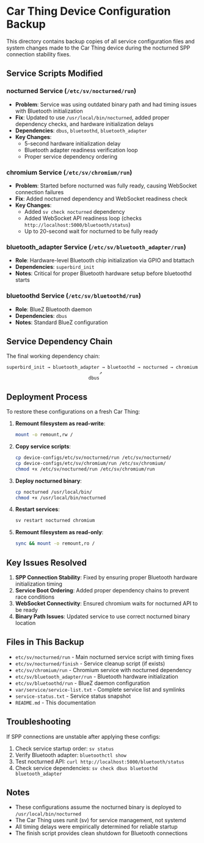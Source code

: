 # Car Thing Device Configuration Backup

This directory contains backup copies of all service configuration files and system changes made to the Car Thing device during the nocturned SPP connection stability fixes.

## Service Scripts Modified

### nocturned Service (`/etc/sv/nocturned/run`)
- **Problem**: Service was using outdated binary path and had timing issues with Bluetooth initialization
- **Fix**: Updated to use `/usr/local/bin/nocturned`, added proper dependency checks, and hardware initialization delays
- **Dependencies**: `dbus`, `bluetoothd`, `bluetooth_adapter`
- **Key Changes**: 
  - 5-second hardware initialization delay
  - Bluetooth adapter readiness verification loop
  - Proper service dependency ordering

### chromium Service (`/etc/sv/chromium/run`)
- **Problem**: Started before nocturned was fully ready, causing WebSocket connection failures
- **Fix**: Added nocturned dependency and WebSocket readiness check
- **Key Changes**:
  - Added `sv check nocturned` dependency
  - Added WebSocket API readiness loop (checks `http://localhost:5000/bluetooth/status`)
  - Up to 20-second wait for nocturned to be fully ready

### bluetooth_adapter Service (`/etc/sv/bluetooth_adapter/run`)
- **Role**: Hardware-level Bluetooth chip initialization via GPIO and btattach
- **Dependencies**: `superbird_init`
- **Notes**: Critical for proper Bluetooth hardware setup before bluetoothd starts

### bluetoothd Service (`/etc/sv/bluetoothd/run`)
- **Role**: BlueZ Bluetooth daemon
- **Dependencies**: `dbus`
- **Notes**: Standard BlueZ configuration

## Service Dependency Chain

The final working dependency chain:
```
superbird_init → bluetooth_adapter → bluetoothd → nocturned → chromium
                                  ↗
                              dbus
```

## Deployment Process

To restore these configurations on a fresh Car Thing:

1. **Remount filesystem as read-write**:
   ```bash
   mount -o remount,rw /
   ```

2. **Copy service scripts**:
   ```bash
   cp device-configs/etc/sv/nocturned/run /etc/sv/nocturned/
   cp device-configs/etc/sv/chromium/run /etc/sv/chromium/
   chmod +x /etc/sv/nocturned/run /etc/sv/chromium/run
   ```

3. **Deploy nocturned binary**:
   ```bash
   cp nocturned /usr/local/bin/
   chmod +x /usr/local/bin/nocturned
   ```

4. **Restart services**:
   ```bash
   sv restart nocturned chromium
   ```

5. **Remount filesystem as read-only**:
   ```bash
   sync && mount -o remount,ro /
   ```

## Key Issues Resolved

1. **SPP Connection Stability**: Fixed by ensuring proper Bluetooth hardware initialization timing
2. **Service Boot Ordering**: Added proper dependency chains to prevent race conditions
3. **WebSocket Connectivity**: Ensured chromium waits for nocturned API to be ready
4. **Binary Path Issues**: Updated service to use correct nocturned binary location

## Files in This Backup

- `etc/sv/nocturned/run` - Main nocturned service script with timing fixes
- `etc/sv/nocturned/finish` - Service cleanup script (if exists)
- `etc/sv/chromium/run` - Chromium service with nocturned dependency
- `etc/sv/bluetooth_adapter/run` - Bluetooth hardware initialization
- `etc/sv/bluetoothd/run` - BlueZ daemon configuration
- `var/service/service-list.txt` - Complete service list and symlinks
- `service-status.txt` - Service status snapshot
- `README.md` - This documentation

## Troubleshooting

If SPP connections are unstable after applying these configs:

1. Check service startup order: `sv status`
2. Verify Bluetooth adapter: `bluetoothctl show`
3. Test nocturned API: `curl http://localhost:5000/bluetooth/status`
4. Check service dependencies: `sv check dbus bluetoothd bluetooth_adapter`

## Notes

- These configurations assume the nocturned binary is deployed to `/usr/local/bin/nocturned`
- The Car Thing uses runit (sv) for service management, not systemd
- All timing delays were empirically determined for reliable startup
- The finish script provides clean shutdown for Bluetooth connections